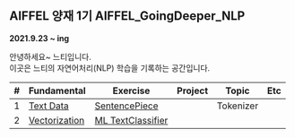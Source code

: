 ## AIFFEL 양재 1기 AIFFEL_GoingDeeper_NLP
**2021.9.23 ~ ing** 

안녕하세요~ 느티입니다.    
이곳은 느티의 자연어처리(NLP) 학습을 기록하는 공간입니다.

|#|Fundamental|Exercise|Project|Topic|Etc|
|--|--|--|--|--|--|
|1|[Text Data](https://github.com/babeebird/AIFFEL_GoingDeeper/blob/master/01_TextData/01_TextData.ipynb)|[SentencePiece](https://github.com/babeebird/AIFFEL_GoingDeeper/blob/master/01_TextData/E01_Sentencepiece.ipynb)||Tokenizer||
|2|[Vectorization](https://github.com/babeebird/AIFFEL_GoingDeeper/blob/master/02_Vectorization/02_Vectorization.ipynb)|[ML TextClassifier](https://github.com/babeebird/AIFFEL_GoingDeeper/blob/master/02_Vectorization/E02_TextClassification.ipynb)||||
